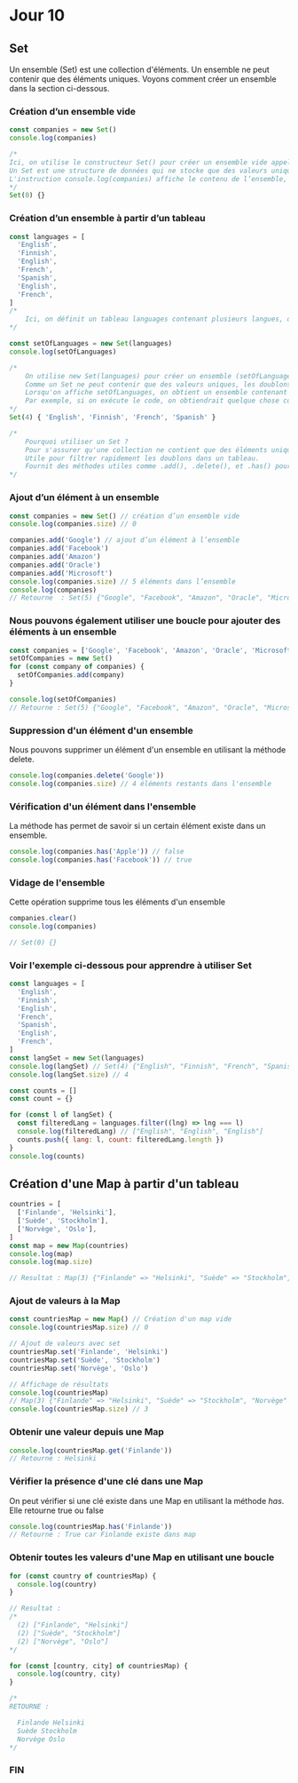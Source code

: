 # Jour 10

## Set

Un ensemble (Set) est une collection d'éléments. Un ensemble ne peut contenir que des éléments uniques.
Voyons comment créer un ensemble dans la section ci-dessous.

### Création d’un ensemble vide

```js
const companies = new Set()
console.log(companies)

/*
Ici, on utilise le constructeur Set() pour créer un ensemble vide appelé companies.
Un Set est une structure de données qui ne stocke que des valeurs uniques.
L'instruction console.log(companies) affiche le contenu de l’ensemble, qui est vide au départ 
*/
Set(0) {}
```

### Création d’un ensemble à partir d’un tableau

```js
const languages = [
  'English',
  'Finnish',
  'English',
  'French',
  'Spanish',
  'English',
  'French',
]
/*
    Ici, on définit un tableau languages contenant plusieurs langues, dont certaines sont répétées ('English' et 'French' apparaissent plusieurs fois).
*/

const setOfLanguages = new Set(languages)
console.log(setOfLanguages)

/*
    On utilise new Set(languages) pour créer un ensemble (setOfLanguages) à partir du tableau.
    Comme un Set ne peut contenir que des valeurs uniques, les doublons sont automatiquement supprimés.
    Lorsqu'on affiche setOfLanguages, on obtient un ensemble contenant uniquement les valeurs uniques du tableau initial.
    Par exemple, si on exécute le code, on obtiendrait quelque chose comme ceci :
*/
Set(4) { 'English', 'Finnish', 'French', 'Spanish' }

/*
    Pourquoi utiliser un Set ?
    Pour s'assurer qu'une collection ne contient que des éléments uniques.
    Utile pour filtrer rapidement les doublons dans un tableau.
    Fournit des méthodes utiles comme .add(), .delete(), et .has() pour manipuler les données efficacement.
*/
```

### Ajout d’un élément à un ensemble

```js
const companies = new Set() // création d’un ensemble vide
console.log(companies.size) // 0

companies.add('Google') // ajout d’un élément à l’ensemble
companies.add('Facebook')
companies.add('Amazon')
companies.add('Oracle')
companies.add('Microsoft')
console.log(companies.size) // 5 éléments dans l’ensemble
console.log(companies)
// Retourne  : Set(5) {"Google", "Facebook", "Amazon", "Oracle", "Microsoft"}
```

### Nous pouvons également utiliser une boucle pour ajouter des éléments à un ensemble

```js
const companies = ['Google', 'Facebook', 'Amazon', 'Oracle', 'Microsoft']
setOfCompanies = new Set()
for (const company of companies) {
  setOfCompanies.add(company)
}

console.log(setOfCompanies)
// Retourne : Set(5) {"Google", "Facebook", "Amazon", "Oracle", "Microsoft"}
```

### Suppression d'un élément d'un ensemble

Nous pouvons supprimer un élément d'un ensemble en utilisant la méthode delete.

```js
console.log(companies.delete('Google'))
console.log(companies.size) // 4 éléments restants dans l'ensemble
```

### Vérification d'un élément dans l'ensemble

La méthode has permet de savoir si un certain élément existe dans un ensemble.

```js
console.log(companies.has('Apple')) // false
console.log(companies.has('Facebook')) // true
```

### Vidage de l'ensemble

Cette opération supprime tous les éléments d'un ensemble

```js
companies.clear()
console.log(companies)

// Set(0) {}
```

### Voir l'exemple ci-dessous pour apprendre à utiliser Set

```js
const languages = [
  'English',
  'Finnish',
  'English',
  'French',
  'Spanish',
  'English',
  'French',
]
const langSet = new Set(languages)
console.log(langSet) // Set(4) {"English", "Finnish", "French", "Spanish"}
console.log(langSet.size) // 4

const counts = []
const count = {}

for (const l of langSet) {
  const filteredLang = languages.filter((lng) => lng === l)
  console.log(filteredLang) // ["English", "English", "English"]
  counts.push({ lang: l, count: filteredLang.length })
}
console.log(counts)
```


## Création d'une Map à partir d'un tableau

```js
countries = [
  ['Finlande', 'Helsinki'],
  ['Suède', 'Stockholm'],
  ['Norvège', 'Oslo'],
]
const map = new Map(countries)
console.log(map)
console.log(map.size)

// Resultat : Map(3) {"Finlande" => "Helsinki", "Suède" => "Stockholm", "Norvège" => "Oslo"}

```

### Ajout de valeurs à la Map

```js
const countriesMap = new Map() // Création d'un map vide
console.log(countriesMap.size) // 0

// Ajout de valeurs avec set
countriesMap.set('Finlande', 'Helsinki')
countriesMap.set('Suède', 'Stockholm')
countriesMap.set('Norvège', 'Oslo')

// Affichage de résultats
console.log(countriesMap) 
// Map(3) {"Finlande" => "Helsinki", "Suède" => "Stockholm", "Norvège" => "Oslo"}
console.log(countriesMap.size) // 3
```

### Obtenir une valeur depuis une Map

```js
console.log(countriesMap.get('Finlande'))
// Retourne : Helsinki
```

### Vérifier la présence d'une clé dans une Map

On peut vérifier si une clé existe dans une Map en utilisant la méthode _has_. Elle retourne true ou false

```js
console.log(countriesMap.has('Finlande'))
// Retourne : True car Finlande existe dans map
```

### Obtenir toutes les valeurs d'une Map en utilisant une boucle

```js
for (const country of countriesMap) {
  console.log(country)
}

// Resultat : 
/*
  (2) ["Finlande", "Helsinki"]
  (2) ["Suède", "Stockholm"]
  (2) ["Norvège", "Oslo"]
*/
```

```js
for (const [country, city] of countriesMap) {
  console.log(country, city)
}

/*
RETOURNE : 

  Finlande Helsinki
  Suède Stockholm
  Norvège Oslo
*/
```

### FIN

